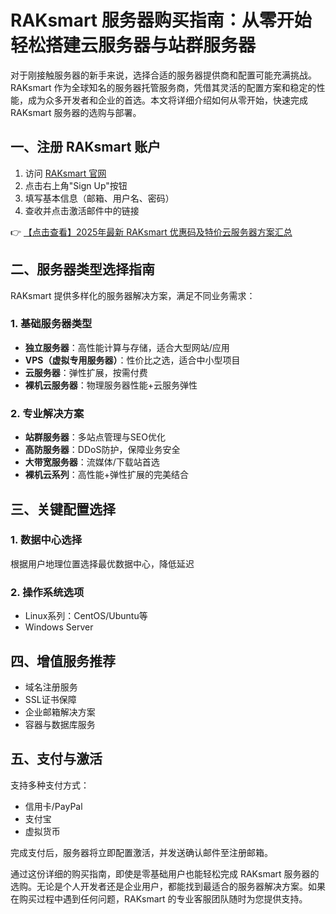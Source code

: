 # RAKsmart 服务器购买指南：从零开始轻松搭建云服务器与站群服务器

对于刚接触服务器的新手来说，选择合适的服务器提供商和配置可能充满挑战。RAKsmart 作为全球知名的服务器托管服务商，凭借其灵活的配置方案和稳定的性能，成为众多开发者和企业的首选。本文将详细介绍如何从零开始，快速完成 RAKsmart 服务器的选购与部署。

## 一、注册 RAKsmart 账户

1. 访问 [RAKsmart 官网](https://bit.ly/raksmart)
2. 点击右上角"Sign Up"按钮
3. 填写基本信息（邮箱、用户名、密码）
4. 查收并点击激活邮件中的链接

👉 [【点击查看】2025年最新 RAKsmart 优惠码及特价云服务器方案汇总](https://bit.ly/raksmart)

## 二、服务器类型选择指南

RAKsmart 提供多样化的服务器解决方案，满足不同业务需求：

### 1. 基础服务器类型
- **独立服务器**：高性能计算与存储，适合大型网站/应用
- **VPS（虚拟专用服务器）**：性价比之选，适合中小型项目
- **云服务器**：弹性扩展，按需付费
- **裸机云服务器**：物理服务器性能+云服务弹性

### 2. 专业解决方案
- **站群服务器**：多站点管理与SEO优化
- **高防服务器**：DDoS防护，保障业务安全
- **大带宽服务器**：流媒体/下载站首选
- **裸机云系列**：高性能+弹性扩展的完美结合

## 三、关键配置选择

### 1. 数据中心选择
根据用户地理位置选择最优数据中心，降低延迟

### 2. 操作系统选项
- Linux系列：CentOS/Ubuntu等
- Windows Server

## 四、增值服务推荐
- 域名注册服务
- SSL证书保障
- 企业邮箱解决方案
- 容器与数据库服务

## 五、支付与激活
支持多种支付方式：
- 信用卡/PayPal
- 支付宝
- 虚拟货币

完成支付后，服务器将立即配置激活，并发送确认邮件至注册邮箱。

通过这份详细的购买指南，即使是零基础用户也能轻松完成 RAKsmart 服务器的选购。无论是个人开发者还是企业用户，都能找到最适合的服务器解决方案。如果在购买过程中遇到任何问题，RAKsmart 的专业客服团队随时为您提供支持。